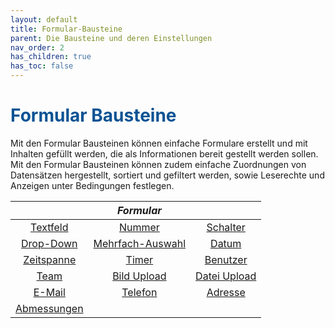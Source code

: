 ```yaml
---
layout: default
title: Formular-Bausteine
parent: Die Bausteine und deren Einstellungen
nav_order: 2
has_children: true
has_toc: false
---
```


# <span style="color:#0b5394">**Formular Bausteine**</span>

Mit den Formular Bausteinen können einfache Formulare erstellt und mit Inhalten gefüllt werden, die als
Informationen bereit gestellt werden sollen. Mit den Formular Bausteinen können zudem einfache Zuordnungen
von Datensätzen hergestellt, sortiert und gefiltert werden, sowie Leserechte und Anzeigen unter
Bedingungen festlegen.

|                                                                          |                                      _Formular_                                       |                                                                               |
| :----------------------------------------------------------------------: | :-----------------------------------------------------------------------------------: | :---------------------------------------------------------------------------: |
|    [Textfeld](/docs/record-spec-settings/grand-childs-form/text.html)    |          [Nummer](/docs/record-spec-settings/grand-childs-form/number.html)           |     [Schalter](/docs/record-spec-settings/grand-childs-form/switch.html)      |
| [Drop-Down](/docs/record-spec-settings/grand-childs-form/drop-down.html) | [Mehrfach-Auswahl](/docs/record-spec-settings/grand-childs-form/multi-selection.html) |        [Datum](/docs/record-spec-settings/grand-childs-form/date.html)        |
| [Zeitspanne](/docs/record-spec-settings/grand-childs-form/interval.html) |           [Timer](/docs/record-spec-settings/grand-childs-form/timer.html)            |      [Benutzer](/docs/record-spec-settings/grand-childs-form/user.html)       |
|      [Team](/docs/record-spec-settings/grand-childs-form/team.html)      |     [Bild Upload](/docs/record-spec-settings/grand-childs-form/upload-image.html)     | [Datei Upload](/docs/record-spec-settings/grand-childs-form/upload-file.html) |
|    [E-Mail](/docs/record-spec-settings/grand-childs-form/e-mail.html)    |        [Telefon](/docs/record-spec-settings/grand-childs-form/telephone.html)         |     [Adresse](/docs/record-spec-settings/grand-childs-form/address.html)      |
| [Abmessungen](/docs/record-spec-settings/grand-childs-form/measure.html) |                                                                                       |                                                                               |
